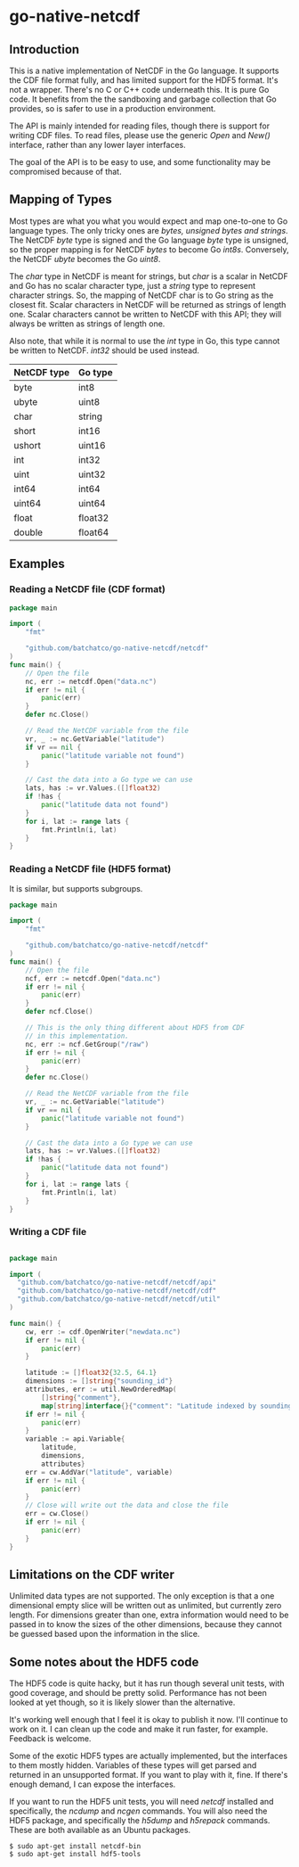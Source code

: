 # go-native-netcdf

## Introduction


This is a native implementation of NetCDF in the Go language.  It supports the CDF
file format fully, and has limited support for the HDF5 format.  It's not a wrapper.
There's no C or C++ code underneath this. It is pure Go code.  It benefits from the
the sandboxing and garbage collection that Go provides, so is safer to use in a production
environment.

The API is mainly intended for reading files, though there is support for writing CDF files.
To read files, please use the generic *Open* and *New()* interface, rather than any lower
layer interfaces.

The goal of the API is to be easy to use, and some functionality may be compromised because
of that.

## Mapping of Types

Most types are what you what you would expect and map one-to-one to Go language types.
The only tricky ones are *bytes, unsigned bytes and strings*.  The NetCDF *byte* type is
signed and the Go language *byte* type is unsigned, so the proper mapping is for NetCDF *bytes*
to become Go *int8s*.  Conversely, the NetCDF *ubyte* becomes the Go *uint8*.

The *char* type in NetCDF is meant for strings, but *char* is a scalar in NetCDF and Go has
no scalar character type, just a *string* type to represent character strings.  So, the
mapping of NetCDF char is to Go string as the closest fit.  Scalar characters in NetCDF
will be returned as strings of length one.   Scalar characters cannot be written to NetCDF
with this API; they will always be written as strings of length one.

Also note, that while it is normal to use the *int* type in Go, this type cannot be written
to NetCDF.  *int32* should be used instead.


| NetCDF type      | Go type |
|------------------|---------|
| byte             | int8    |
| ubyte            | uint8   |
| char             | string  |
| short            | int16   |
| ushort           | uint16  |
| int              | int32   |
| uint             | uint32  |
| int64            | int64   |
| uint64           | uint64  |
| float            | float32 |
| double           | float64 |


## Examples

### Reading a NetCDF file (CDF format)
```go
package main

import (
    "fmt"

    "github.com/batchatco/go-native-netcdf/netcdf"
)
func main() {
    // Open the file
    nc, err := netcdf.Open("data.nc")
    if err != nil {
        panic(err)
    }
    defer nc.Close()

    // Read the NetCDF variable from the file
    vr, _ := nc.GetVariable("latitude")
    if vr == nil {
        panic("latitude variable not found")
    }

    // Cast the data into a Go type we can use
    lats, has := vr.Values.([]float32)
    if !has {
        panic("latitude data not found")
    }
    for i, lat := range lats {
        fmt.Println(i, lat)
    }
}

```

### Reading a NetCDF file (HDF5 format)
It is similar, but supports subgroups.

```go
package main

import (
    "fmt"

    "github.com/batchatco/go-native-netcdf/netcdf"
)
func main() {
    // Open the file
    ncf, err := netcdf.Open("data.nc")
    if err != nil {
        panic(err)
    }
    defer ncf.Close()

    // This is the only thing different about HDF5 from CDF
    // in this implementation.
    nc, err := ncf.GetGroup("/raw")
    if err != nil {
        panic(err)
    }
    defer nc.Close()

    // Read the NetCDF variable from the file
    vr, _ := nc.GetVariable("latitude")
    if vr == nil {
        panic("latitude variable not found")
    }

    // Cast the data into a Go type we can use
    lats, has := vr.Values.([]float32)
    if !has {
        panic("latitude data not found")
    }
    for i, lat := range lats {
        fmt.Println(i, lat)
    }
}

```

### Writing a CDF file
```go

package main

import (
  "github.com/batchatco/go-native-netcdf/netcdf/api"
  "github.com/batchatco/go-native-netcdf/netcdf/cdf"
  "github.com/batchatco/go-native-netcdf/netcdf/util"
)

func main() {
    cw, err := cdf.OpenWriter("newdata.nc")
    if err != nil {
        panic(err)
    }

    latitude := []float32{32.5, 64.1}
    dimensions := []string{"sounding_id"}
    attributes, err := util.NewOrderedMap(
        []string{"comment"},
        map[string]interface{}{"comment": "Latitude indexed by sounding ID"})
    if err != nil {
        panic(err)
    }
    variable := api.Variable{
        latitude,
        dimensions,
        attributes}
    err = cw.AddVar("latitude", variable)
    if err != nil {
        panic(err)
    }
    // Close will write out the data and close the file
    err = cw.Close()
    if err != nil {
        panic(err)
    }
}
```

## Limitations on the CDF writer
Unlimited data types are not supported. The only exception is
that a one dimensional empty slice will be written out as unlimited, but
currently zero length. For dimensions greater than one, extra information
would need to be passed in to know the sizes of the other dimensions,
because they cannot be guessed based upon the information in the slice.

## Some notes about the HDF5 code
The HDF5 code is quite hacky, but it has run though several unit tests, with good coverage,
and should be pretty solid. Performance has not been looked at yet though, so it is likely
slower than the alternative.

It's working well enough that I feel it is okay to publish it now. I'll continue to work
on it. I can clean up the code and make it run faster, for example.  Feedback is welcome.

Some of the exotic HDF5 types are actually implemented, but the interfaces to them
mostly hidden. Variables of these types will get parsed and returned in
an unsupported format.  If you want to play with it, fine. If there's enough demand,
I can expose the interfaces.

If you want to run the HDF5 unit tests, you will need *netcdf* installed and specifically, the *ncdump* and *ncgen* commands.  You will also need the HDF5 package, and specifically the *h5dump* and *h5repack* commands.
These are both available as an Ubuntu packages.

```console
$ sudo apt-get install netcdf-bin
$ sudo apt-get install hdf5-tools
```
